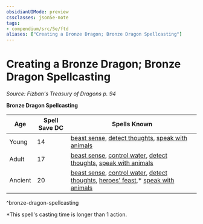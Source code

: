 ```yaml
---
obsidianUIMode: preview
cssclasses: json5e-note
tags:
- compendium/src/5e/ftd
aliases: ["Creating a Bronze Dragon; Bronze Dragon Spellcasting"]
---
```

# Creating a Bronze Dragon; Bronze Dragon Spellcasting
*Source: Fizban's Treasury of Dragons p. 94* 

**Bronze Dragon Spellcasting**

| Age | Spell Save DC | Spells Known |
|-----|---------------|--------------|
| Young | 14 | [beast sense](compendium/spells/beast-sense.md), [detect thoughts](compendium/spells/detect-thoughts.md), [speak with animals](compendium/spells/speak-with-animals.md) |
| Adult | 17 | [beast sense](compendium/spells/beast-sense.md), [control water](compendium/spells/control-water.md), [detect thoughts](compendium/spells/detect-thoughts.md), [speak with animals](compendium/spells/speak-with-animals.md) |
| Ancient | 20 | [beast sense](compendium/spells/beast-sense.md), [control water](compendium/spells/control-water.md), [detect thoughts](compendium/spells/detect-thoughts.md), [heroes' feast](compendium/spells/heroes-feast.md),* [speak with animals](compendium/spells/speak-with-animals.md) |
^bronze-dragon-spellcasting

*This spell's casting time is longer than 1 action.